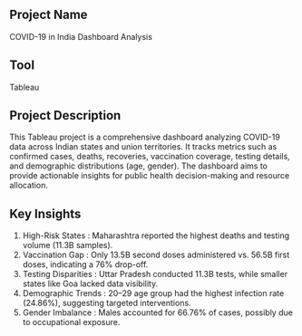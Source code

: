 ## Project Name
COVID-19 in India Dashboard Analysis
## Tool
Tableau


## Project Description
This Tableau project is a comprehensive dashboard analyzing COVID-19 data across Indian states and union territories. It tracks metrics such as confirmed cases, deaths, recoveries, vaccination coverage, testing details, and demographic distributions (age, gender). The dashboard aims to provide actionable insights for public health decision-making and resource allocation.  

## Key Insights
1. High-Risk States :
Maharashtra reported the highest deaths and testing volume (11.3B samples).  
2. Vaccination Gap :
Only 13.5B second doses administered vs. 56.5B first doses, indicating a 76% drop-off.  
3. Testing Disparities :
Uttar Pradesh conducted 11.3B tests, while smaller states like Goa lacked data visibility.  
4. Demographic Trends :
20–29 age group had the highest infection rate (24.86%), suggesting targeted interventions.  
5. Gender Imbalance :
Males accounted for 66.76% of cases, possibly due to occupational exposure.  

